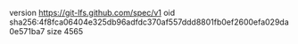 version https://git-lfs.github.com/spec/v1
oid sha256:4f8fca06404e325db96adfdc370af557ddd8801fb0ef2600efa029da0e571ba7
size 4565
